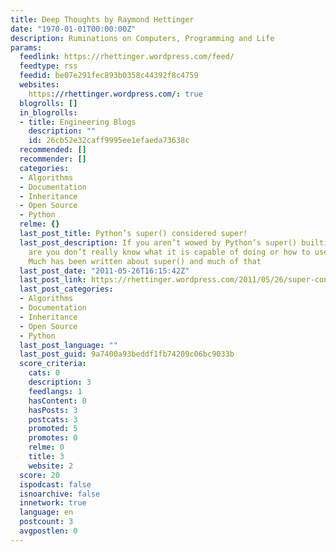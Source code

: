 ```yaml
---
title: Deep Thoughts by Raymond Hettinger
date: "1970-01-01T00:00:00Z"
description: Ruminations on Computers, Programming and Life
params:
  feedlink: https://rhettinger.wordpress.com/feed/
  feedtype: rss
  feedid: be07e291fec893b0358c44392f8c4759
  websites:
    https://rhettinger.wordpress.com/: true
  blogrolls: []
  in_blogrolls:
  - title: Engineering Blogs
    description: ""
    id: 26cb52e32caff9995ee1efaeda73638c
  recommended: []
  recommender: []
  categories:
  - Algorithms
  - Documentation
  - Inheritance
  - Open Source
  - Python
  relme: {}
  last_post_title: Python’s super() considered super!
  last_post_description: If you aren’t wowed by Python’s super() builtin, chances
    are you don’t really know what it is capable of doing or how to use it effectively.
    Much has been written about super() and much of that
  last_post_date: "2011-05-26T16:15:42Z"
  last_post_link: https://rhettinger.wordpress.com/2011/05/26/super-considered-super/
  last_post_categories:
  - Algorithms
  - Documentation
  - Inheritance
  - Open Source
  - Python
  last_post_language: ""
  last_post_guid: 9a7400a93beddf1fb74209c06bc9033b
  score_criteria:
    cats: 0
    description: 3
    feedlangs: 1
    hasContent: 0
    hasPosts: 3
    postcats: 3
    promoted: 5
    promotes: 0
    relme: 0
    title: 3
    website: 2
  score: 20
  ispodcast: false
  isnoarchive: false
  innetwork: true
  language: en
  postcount: 3
  avgpostlen: 0
---
```

